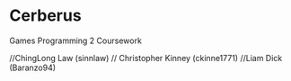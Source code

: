 Cerberus
========

Games Programming 2 Coursework

//ChingLong Law (sinnlaw)
// Christopher Kinney (ckinne1771)
//Liam Dick (Baranzo94)
